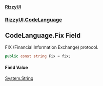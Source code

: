 #### [RizzyUI](index 'index')
### [RizzyUI](RizzyUI 'RizzyUI').[CodeLanguage](RizzyUI.CodeLanguage 'RizzyUI.CodeLanguage')

## CodeLanguage.Fix Field

FIX (Financial Information Exchange) protocol.

```csharp
public const string Fix = fix;
```

#### Field Value
[System.String](https://docs.microsoft.com/en-us/dotnet/api/System.String 'System.String')